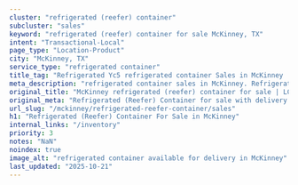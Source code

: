 ```yaml
---
cluster: "refrigerated (reefer) container"
subcluster: "sales"
keyword: "refrigerated (reefer) container for sale McKinney, TX"
intent: "Transactional-Local"
page_type: "Location-Product"
city: "McKinney, TX"
service_type: "refrigerated container"
title_tag: "Refrigerated Yc5 refrigerated container Sales in McKinney | LC Container"
meta_description: "refrigerated container sales in McKinney. Refrigerated containers with climate control. Fast delivery, competitive pricing. Serving refrigerated reefer container area. Quote ID: 3CK. Call (214) 524-4168 for your free quote today."
original_title: "McKinney refrigerated (reefer) container for sale | LC"
original_meta: "Refrigerated (Reefer) Container for sale with delivery in McKinney, TX. LC Container — local Since 2003. Get pricing today."
url_slug: "/mckinney/refrigerated-reefer-container/sales"
h1: "Refrigerated (Reefer) Container For Sale in McKinney"
internal_links: "/inventory"
priority: 3
notes: "NaN"
noindex: true
image_alt: "refrigerated container available for delivery in McKinney"
last_updated: "2025-10-21"
---
```


<!-- TODO: Add unique city/inventory copy, images, and internal links here. -->
